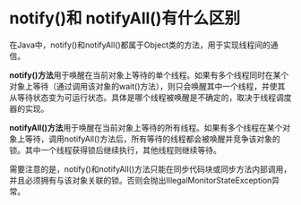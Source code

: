 # notify()和 notifyAll()有什么区别

在Java中，notify()和notifyAll()都属于Object类的方法，用于实现线程间的通信。

**notify()方法**用于唤醒在当前对象上等待的单个线程。如果有多个线程同时在某个对象上等待（通过调用该对象的wait()方法），则只会唤醒其中一个线程，并使其从等待状态变为可运行状态。具体是哪个线程被唤醒是不确定的，取决于线程调度器的实现。

**notifyAll()方法**用于唤醒在当前对象上等待的所有线程。如果有多个线程在某个对象上等待，调用notifyAll()方法后，所有等待的线程都会被唤醒并竞争该对象的锁。其中一个线程获得锁后继续执行，其他线程则继续等待。

需要注意的是，notify()和notifyAll()方法只能在同步代码块或同步方法内部调用，并且必须拥有与该对象关联的锁。否则会抛出IllegalMonitorStateException异常。


